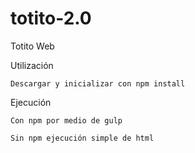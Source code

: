 # totito-2.0
Totito Web

Utilización

    Descargar y inicializar con npm install 

Ejecución 

    Con npm por medio de gulp
  
    Sin npm ejecución simple de html 
